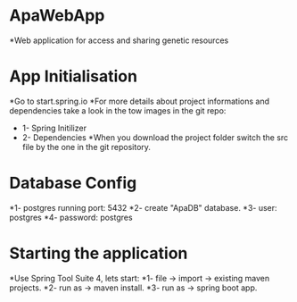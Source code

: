 # ApaWebApp
*Web application for access and sharing genetic resources
# App Initialisation
*Go to start.spring.io
*For more details about project informations and dependencies take a look in the tow images in the git repo:
*  1- Spring Initilizer
*  2- Dependencies
*When you download the project folder switch the src file by the one in the git repository.
# Database Config
*1- postgres running port: 5432
*2- create "ApaDB" database.
*3- user: postgres
*4- password: postgres
# Starting the application
*Use Spring Tool Suite 4, lets start:
*1- file -> import -> existing maven projects.
*2- run as -> maven install.
*3- run as -> spring boot app.
